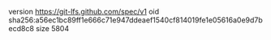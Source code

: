 version https://git-lfs.github.com/spec/v1
oid sha256:a56ec1bc89ff1e666c71e947ddeaef1540cf814019fe1e05616a0e9d7becd8c8
size 5804
